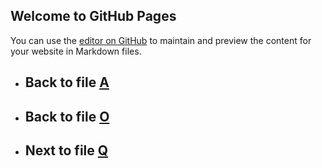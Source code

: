 
## Welcome to GitHub Pages

You can use the [editor on GitHub](https://github.com/samuelbetio/alphabet.file/edit/master/A/B/C/D/E/F/G/H/I/J/K/L/M/N/O/P/README.md) to maintain and preview the content for your website in Markdown files.


- ## **Back** to file [A](../../../../../../../../../../../../../../../../README.md)

- ## **Back** to file [O](../)

- ## **Next** to file [Q](Q/)









